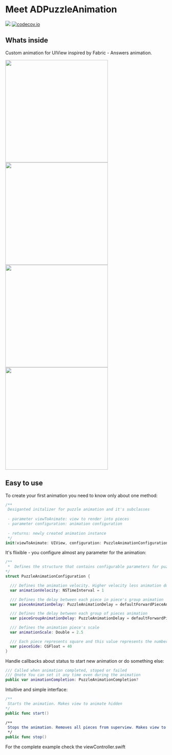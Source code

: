 # Meet ADPuzzleAnimation

![](https://travis-ci.org/Antondomashnev/ADPuzzleAnimation.svg?branch=master) [![codecov.io](http://codecov.io/github/Antondomashnev/ADPuzzleAnimation/coverage.svg?branch=master)](http://codecov.io/github/Antondomashnev/ADPuzzleAnimation?branch=master)

## Whats inside
Custom animation for UIView inspired by Fabric - Answers animation.

<img src="http://i.giphy.com/u1rehLIHD822I.gif" width="320" /> <img src="http://i.giphy.com/5cdjNOUroagwM.gif" width="320" /> <img src="http://i.giphy.com/10h7RbGYReryNO.gif" width="320" /> <img src="http://i.giphy.com/iXlkj9HtB6FHO.gif" width="320" />

## Easy to use

To create your first animation you need to know only about one method:

```swift
/**
 Desiganted initalizer for puzzle animation and it's subclasses
 
 - parameter viewToAnimate: view to render into pieces
 - parameter configuration: animation configuration
 
 - returns: newly created animation instance
 */
init(viewToAnimate: UIView, configuration: PuzzleAnimationConfiguration = PuzzleAnimationConfiguration())
```
   
It's flixible - you configure almost any parameter for the animation:
    
```swift
/**
 *  Defines the structure that contains configurable parameters for puzzle animation
*/
struct PuzzleAnimationConfiguration {

  /// Defines the animation velocity. Higher velocity less animation duration
  var animationVelocity: NSTimeInterval = 1

  /// Defines the delay between each piece in piece's group animation
  var pieceAnimationDelay: PuzzleAnimationDelay = defaultForwardPieceAnimationDelay

  /// Defines the delay between each group of pieces animation
  var pieceGroupAnimationDelay: PuzzleAnimationDelay = defaultForwardPieceGroupAnimationDelay

  /// Defines the animation piece's scale
  var animationScale: Double = 2.5

  /// Each piece represents square and this value represents the number of pixels of square side
  var pieceSide: CGFloat = 40
}
```

Handle callbacks about status to start new animation or do something else:
```swift
/// Called when animation completed, stoped or failed
/// @note You can set it any time even during the animation
public var animationCompletion: PuzzleAnimationCompletion?
```

Intuitive and simple interface:
```swift
/**
 Starts the animation. Makes view to animate hidden
*/
public func start()
    
/**
 Stops the animation. Removes all pieces from superview. Makes view to animate visible
 */
public func stop()
```
    
For the complete example check the viewController.swift
